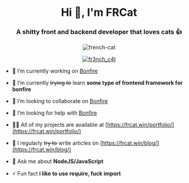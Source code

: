 <h1 align="center">Hi 👋, I'm FRCat</h1>
<h3 align="center">A shitty front and backend developer that loves cats 👍</h3>

<p align="center"> <img src="https://discord.c99.nl/widget/theme-2/811770910624579584.png" alt="french-cat" /> </p>

<p align="center"> <a href="https://twitter.com/fr3nch_c4t" target="blank"><img src="https://img.shields.io/twitter/follow/fr3nch_c4t?logo=twitter&style=for-the-badge" alt="fr3nch_c4t" /></a> </p>

- 🔭 I’m currently working on [Bonfire](https://github.com/French-Cat/bonfire)

- 🌱 I’m currently ~~trying to~~ learn **some type of frontend framework for bonfire**

- 👯 I’m looking to collaborate on [Bonfire](https://github.com/French-Cat/bonfire)

- 🤝 I’m looking for help with [Bonfire](https://github.com/French-Cat/bonfire)

- 👨‍💻 All of my projects are available at [https://frcat.win/portfolio/](https://frcat.win/portfolio/)

- 📝 I regularly ~~try to~~ write articles on [https://frcat.win/blog/](https://frcat.win/blog/)

- 💬 Ask me about **NodeJS/JavaScript**

- ⚡ Fun fact **i like to use require, fuck import**
